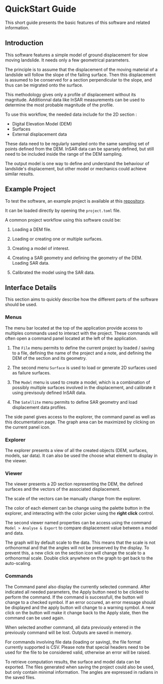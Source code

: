 # QuickStart Guide

This short guide presents the basic features of this software and related information.

## Introduction

This software features a simple model of ground displacement for slow moving landslide. It needs only a few geometrical parameters.

The principle is to assume that the displacement of the moving material of a landslide will follow the slope of the failing surface. Then this displacement is assumed to be conserved for a section perpendicular to the slope, and thus can be migrated onto the surface. 

This methodology gives only a profile of displacement without its magnitude. Additionnal data like InSAR measurements can be used to determine the most probable magnitude of the profile.

To use this workflow, the needed data include for the 2D section :

* Digital Elevation Model (DEM)
* Surfaces
* External displacement data

These data need to be regularly sampled onto the same sampling set of points defined from the DEM. InSAR data can be sparsely defined, but still need to be included inside the range of the DEM sampling.

The output model is one way to define and understand the behaviour of landslide's displacement, but other model or mechanics could achieve similar results.

## Example Project

To test the software, an example project is available at this [repository](https://github.com/LeoLetellier/SLDM-examples). 

It can be loaded directly by opening the ``project.toml`` file.

A common project workflow using this software could be:

1. Loading a DEM file.

2. Loading or creating one or multiple surfaces.

3. Creating a model of interest.

4. Creating a SAR geometry and defining the geometry of the DEM. Loading SAR data.

5. Calibrated the model using the SAR data.

## Interface Details

This section aims to quickly describe how the different parts of the software should be used.

### Menus

The menu bar located at the top of the application provide access to multiples commands used to interact with the project. These commands will often open a command panel located at the left of the application.

1. The ``File`` menu permits to define the current project by loaded / saving to a file, defining the name of the project and a note, and defining the DEM of the section and its geometry.

2. The second menu ``Surface`` is used to load or generate 2D surfaces used as failure surfaces.

3. The ``Model`` menu is used to create a model, which is a combination of possibly multiple surfaces involved in the displacement, and calibrate it using previsouly defined InSAR data.

4. The ``Satellite`` menu permits to define SAR geometry and load displacement data profiles.

The side panel gives access to the explorer, the command panel as well as this documentation page. The graph area can be maximized by clicking on the current panel icon.

### Explorer

The explorer presents a view of all the created objects (DEM, surfaces, models, sar data). It can also be used the choose what element to display in the viewer.

### Viewer

The viewer presents a 2D section representing the DEM, the defined surfaces and the vectors of the associated displacement.

The scale of the vectors can be manually change from the explorer.

The color of each element can be change using the palette button in the explorer, and interacting with the color picker using the **right click** control.

The second viewer named properties can be access using the command `Model > Analyse & Export` to compare displacement value between a model and data.

The graph will by default scale to the data. This means that the scale is not orthonormal and that the angles will not be preserved by the display. To prevent this, a new click on the section icon will change the scale to a orthonormal scale. Double click anywhere on the graph to get back to the auto-scaling.

### Commands

The Command panel also display the currently selected command. After indicated all needed parameters, the Apply button need to be clicked to perform the command. If the command is successfull, the button will change to a checked symbol. If an error occured, an error message should be displayed and the apply button will change to a warning symbol. A new click on the button will make it change back to the Apply state, then the command can be used again.

When selected another command, all data previously entered in the previously command will be lost. Outputs are saved in memory.

For commands involving file data (loading or saving), the file format currently supported is CSV. Please note that special headers need to be used for the file to be considered valid, otherwise an error will be raised.

To retrieve computation results, the surface and model data can be exported. The files generated when saving the project could also be used, but only contain minimal information. The angles are expressed in radians in the saved files.
